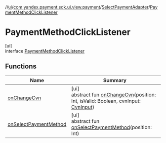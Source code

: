 //[ui](../../../../index.md)/[com.yandex.payment.sdk.ui.view.payment](../../index.md)/[SelectPaymentAdapter](../index.md)/[PaymentMethodClickListener](index.md)

# PaymentMethodClickListener

[ui]\
interface [PaymentMethodClickListener](index.md)

## Functions

| Name | Summary |
|---|---|
| [onChangeCvn](on-change-cvn.md) | [ui]<br>abstract fun [onChangeCvn](on-change-cvn.md)(position: Int, isValid: Boolean, cvnInput: [CvnInput](../../../com.yandex.payment.sdk.ui/-cvn-input/index.md)) |
| [onSelectPaymentMethod](on-select-payment-method.md) | [ui]<br>abstract fun [onSelectPaymentMethod](on-select-payment-method.md)(position: Int) |
